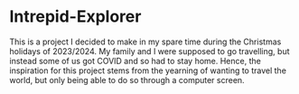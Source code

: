 # Intrepid-Explorer

This is a project I decided to make in my spare time during the Christmas holidays of 2023/2024. My family and I were supposed to go travelling, but instead some of us got COVID and so had to stay home. Hence, the inspiration for this project stems from the yearning of wanting to travel the world, but only being able to do so through a computer screen.